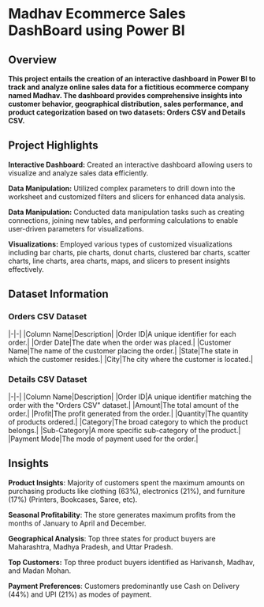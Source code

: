 # **Madhav Ecommerce Sales DashBoard using Power BI**

 ## **Overview**
 
**This project entails the creation of an interactive dashboard in Power BI to track and analyze online sales data for a fictitious ecommerce company named Madhav. 
The dashboard provides comprehensive insights into customer behavior, geographical distribution, sales performance, and product categorization based on two datasets: Orders CSV and Details CSV.**

## **Project Highlights**

**Interactive Dashboard:** Created an interactive dashboard allowing users to visualize and analyze sales data efficiently.

**Data Manipulation:** Utilized complex parameters to drill down into the worksheet and customized filters and slicers for enhanced data analysis.

**Data Manipulation:** Conducted data manipulation tasks such as creating connections, joining new tables, and performing calculations to enable user-driven parameters for visualizations.

**Visualizations:** Employed various types of customized visualizations including bar charts, pie charts, donut charts, clustered bar charts, scatter charts, line charts, area charts, maps, and slicers to present insights effectively.

## **Dataset Information**

### **Orders CSV Dataset**

|-|-|
|Column Name|Description|
|Order ID|A unique identifier for each order.|
|Order Date|The date when the order was placed.|
|Customer Name|The name of the customer placing the order.|
|State|The state in which the customer resides.|
|City|The city where the customer is located.|

### **Details CSV Dataset**

|-|-|
|Column Name|Description|
|Order ID|A unique identifier matching the order with the "Orders CSV" dataset.|
|Amount|The total amount of the order.|
|Profit|The profit generated from the order.|
|Quantity|The quantity of products ordered.|
|Category|The broad category to which the product belongs.|
|Sub-Category|A more specific sub-category of the product.|
|Payment Mode|The mode of payment used for the order.|

## **Insights**

**Product Insights**: Majority of customers spent the maximum amounts on purchasing products like clothing (63%), electronics (21%), and furniture (17%) (Printers, Bookcases, Saree, etc).

**Seasonal Profitability**: The store generates maximum profits from the months of January to April and December.

**Geographical Analysis**: Top three states for product buyers are Maharashtra, Madhya Pradesh, and Uttar Pradesh.

**Top Customers:** Top three product buyers identified as Harivansh, Madhav, and Madan Mohan.

**Payment Preferences**: Customers predominantly use Cash on Delivery (44%) and UPI (21%) as modes of payment.

